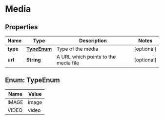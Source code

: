 
# Media

## Properties
Name | Type | Description | Notes
------------ | ------------- | ------------- | -------------
**type** | [**TypeEnum**](#TypeEnum) | Type of the media |  [optional]
**url** | **String** | A URL which points to the media file |  [optional]


<a name="TypeEnum"></a>
## Enum: TypeEnum
Name | Value
---- | -----
IMAGE | image
VIDEO | video



